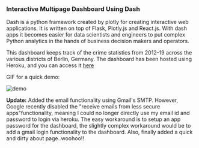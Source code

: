 ### Interactive Multipage Dashboard Using Dash <br>

Dash is a python framework created by plotly for creating interactive web applications. It is written on top of Flask, Plotly.js and React.js. 
With dash apps it becomes easier for data scientists and engineers to put complex Python analytics in the hands of business decision makers and operators. <br>

This dashboard keeps track of the crime statistics from 2012-19 across the various districts of Berlin, Germany. The dashboard has been hosted using Heroku, and you
can access it <a href="https://python-dashboard-dash.herokuapp.com/">here</a> <br>

GIF for a quick demo: <br>

![demo](assets/Dashboard.gif)

<b>Update:</b> Added the email functionality using Gmail's SMTP. However, Google recently disabled the "receive emails from less secure apps"functionality, meaning
I could no longer directly use my email id and password to login via heroku. The easy workaround is to setup an app password for the dashboard, the slightly complex 
workaround would be to add a gmail login functionality to the dashboard. Also, finally added a quick and dirty about page..woohoo!!
